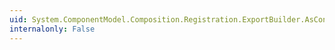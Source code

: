 ```yaml
---
uid: System.ComponentModel.Composition.Registration.ExportBuilder.AsContractType(System.Type)
internalonly: False
---
```

